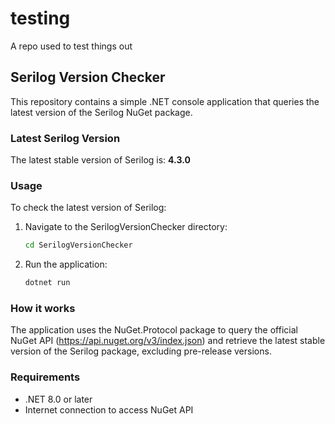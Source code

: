 # testing
A repo used to test things out

## Serilog Version Checker

This repository contains a simple .NET console application that queries the latest version of the Serilog NuGet package.

### Latest Serilog Version

The latest stable version of Serilog is: **4.3.0**

### Usage

To check the latest version of Serilog:

1. Navigate to the SerilogVersionChecker directory:
   ```bash
   cd SerilogVersionChecker
   ```

2. Run the application:
   ```bash
   dotnet run
   ```

### How it works

The application uses the NuGet.Protocol package to query the official NuGet API (https://api.nuget.org/v3/index.json) and retrieve the latest stable version of the Serilog package, excluding pre-release versions.

### Requirements

- .NET 8.0 or later
- Internet connection to access NuGet API
